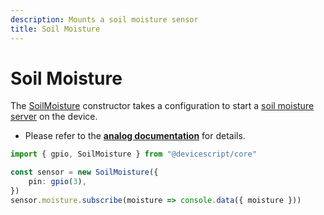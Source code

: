 ```yaml
---
description: Mounts a soil moisture sensor
title: Soil Moisture
---
```


# Soil Moisture

The [SoilMoisture](/api/clients/soilmoisture) constructor takes a configuration to start a [soil moisture server](https://microsoft.github.io/jacdac-docs/services/soilmoisture) on the device.

-   Please refer to the **[analog documentation](./analog)** for details.

```ts
import { gpio, SoilMoisture } from "@devicescript/core"

const sensor = new SoilMoisture({
    pin: gpio(3),
})
sensor.moisture.subscribe(moisture => console.data({ moisture }))
```
